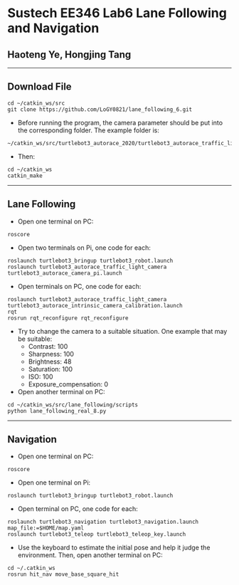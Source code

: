# Sustech EE346 Lab6 Lane Following and Navigation
## Haoteng Ye, Hongjing Tang
--- 
## Download File
```
cd ~/catkin_ws/src
git clone https://github.com/LoGY0821/lane_following_6.git
```
+ Before running the program, the camera parameter should be put into the corresponding folder. The example folder is: 
```
~/catkin_ws/src/turtlebot3_autorace_2020/turtlebot3_autorace_traffic_light/turtlebot3_autorace_traffic_light_camera/calibration
```
+ Then: 
```
cd ~/catkin_ws
catkin_make
```
--- 
## Lane Following
+ Open one terminal on PC: 
```
roscore
```
+ Open two terminals on Pi, one code for each: 
```
roslaunch turtlebot3_bringup turtlebot3_robot.launch 
roslaunch turtlebot3_autorace_traffic_light_camera turtlebot3_autorace_camera_pi.launch
```
+ Open terminals on PC, one code for each: 
```
roslaunch turtlebot3_autorace_traffic_light_camera turtlebot3_autorace_intrinsic_camera_calibration.launch
rqt
rosrun rqt_reconfigure rqt_reconfigure
```
+ Try to change the camera to a suitable situation. One example that may be suitable: 
	+ Contrast: 100
	+ Sharpness: 100
	+ Brightness: 48
	+ Saturation: 100
	+ ISO: 100
	+ Exposure_compensation: 0
+ Open another terminal on PC: 
```
cd ~/catkin_ws/src/lane_following/scripts
python lane_following_real_8.py
```
--- 
## Navigation
+ Open one terminal on PC: 
```
roscore
```
+ Open one terminal on Pi: 
```
roslaunch turtlebot3_bringup turtlebot3_robot.launch
```
+ Open terminal on PC, one code for each: 
```
roslaunch turtlebot3_navigation turtlebot3_navigation.launch map_file:=$HOME/map.yaml
roslaunch turtlebot3_teleop turtlebot3_teleop_key.launch
```
+ Use the keyboard to estimate the initial pose and help it judge the environment. Then, open another terminal on PC: 
```
cd ~/.catkin_ws
rosrun hit_nav move_base_square_hit
```
